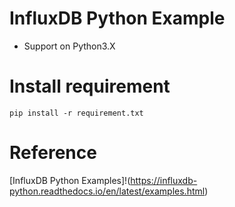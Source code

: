 # InfluxDB Python Example
* Support on Python3.X

# Install requirement
```
pip install -r requirement.txt
```
# Reference
[InfluxDB Python Examples]!(https://influxdb-python.readthedocs.io/en/latest/examples.html)
